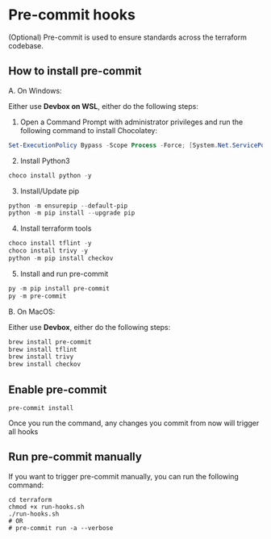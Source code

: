 # Pre-commit hooks

(Optional) Pre-commit is used to ensure standards across the terraform codebase.

## How to install pre-commit

A. On Windows:

Either use **Devbox on WSL**, either do the following steps:

1. Open a Command Prompt with administrator privileges and run the following command to install Chocolatey:

```ps1
Set-ExecutionPolicy Bypass -Scope Process -Force; [System.Net.ServicePointManager]::SecurityProtocol = [System.Net.ServicePointManager]::SecurityProtocol -bor 3072; iex ((New-Object System.Net.WebClient).DownloadString('https://chocolatey.org/install.ps1'))
```

2. Install Python3

```ps1
choco install python -y
```

3. Install/Update pip

```ps1
python -m ensurepip --default-pip
python -m pip install --upgrade pip
```

4. Install terraform tools

```ps1
choco install tflint -y
choco install trivy -y
python -m pip install checkov
```

5. Install and run pre-commit

```ps1
py -m pip install pre-commit
py -m pre-commit
```

B. On MacOS:

Either use **Devbox**, either do the following steps:

```zsh
brew install pre-commit
brew install tflint
brew install trivy
brew install checkov
```

## Enable pre-commit

```bin/sh
pre-commit install
```

Once you run the command, any changes you commit from now will trigger all hooks

## Run pre-commit manually

If you want to trigger pre-commit manually, you can run the following command:

```bin/sh
cd terraform
chmod +x run-hooks.sh
./run-hooks.sh
# OR
# pre-commit run -a --verbose
```
